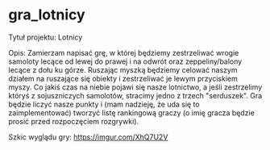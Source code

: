 # gra_lotnicy

Tytuł projektu: Lotnicy

Opis: Zamierzam napisać grę, w której będziemy zestrzeliwać wrogie samoloty lecące od lewej do prawej i na odwrót oraz zeppeliny/balony lecące z dołu ku górze. Ruszając myszką będziemy celować naszym działem na ruszające się obiekty i zestrzeliwać je lewym przyciskiem myszy. Co jakiś czas na niebie pojawi się nasze lotnictwo, a jeśli zestrzelimy któryś z sojuszniczych samolotów, stracimy jedno z trzech "serduszek". Gra będzie liczyć nasze punkty i (mam nadzieję, że uda się to zaimplementować) tworzyć listę rankingową graczy (o imię gracza będzie prosić przed rozpoczęciem rozgrywki).

 

Szkic wyglądu gry: https://imgur.com/XhQ7U2V
